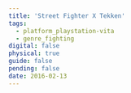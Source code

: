 ```yaml
---
title: 'Street Fighter X Tekken'
tags:
  - platform_playstation-vita
  - genre_fighting
digital: false
physical: true
guide: false
pending: false
date: 2016-02-13
---
```

